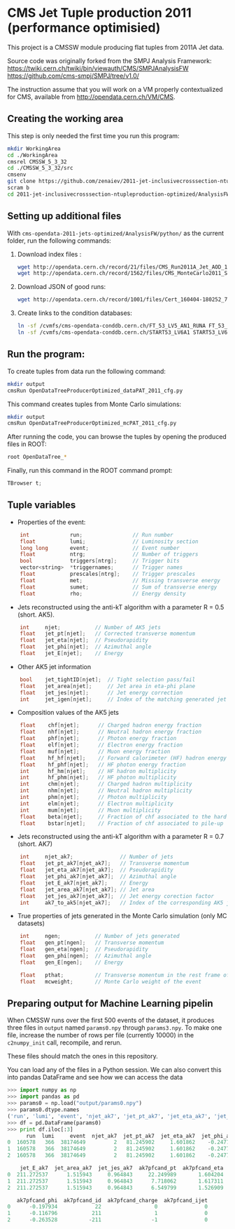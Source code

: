 # CMS Jet Tuple production 2011 (performance optimisied)

This project is a CMSSW module producing flat tuples from 2011A Jet data.

Source code was originally forked from the SMPJ Analysis Framework: 
https://twiki.cern.ch/twiki/bin/viewauth/CMS/SMPJAnalysisFW  
https://github.com/cms-smpj/SMPJ/tree/v1.0/

The instruction assume that you will work on a VM properly contextualized for CMS, available from http://opendata.cern.ch/VM/CMS.

## Creating the working area

This step is only needed the first time you run this program:
```bash
mkdir WorkingArea
cd ./WorkingArea
cmsrel CMSSW_5_3_32
cd ./CMSSW_5_3_32/src
cmsenv
git clone https://github.com/zenaiev/2011-jet-inclusivecrosssection-ntupleproduction-optimized.git
scram b
cd 2011-jet-inclusivecrosssection-ntupleproduction-optimized/AnalysisFW/python/

```

## Setting up additional files

With `cms-opendata-2011-jets-optimized/AnalysisFW/python/` as the current folder, run the following commands:

1. Download index files : 
    
    ```bash
    wget http://opendata.cern.ch/record/21/files/CMS_Run2011A_Jet_AOD_12Oct2013-v1_20000_file_index.txt
    wget http://opendata.cern.ch/record/1562/files/CMS_MonteCarlo2011_Summer11LegDR_QCD_Pt-80to120_TuneZ2_7TeV_pythia6_AODSIM_PU_S13_START53_LV6-v1_00000_file_index.txt 
    ```
    
2. Download JSON of good runs:

    ```bash
    wget http://opendata.cern.ch/record/1001/files/Cert_160404-180252_7TeV_ReRecoNov08_Collisions11_JSON.txt
    ```
    
3. Create links to the condition databases:

    ```bash
    ln -sf /cvmfs/cms-opendata-conddb.cern.ch/FT_53_LV5_AN1_RUNA FT_53_LV5_AN1     
    ln -sf /cvmfs/cms-opendata-conddb.cern.ch/START53_LV6A1 START53_LV6A1
    ```
    
## Run the program:
To create tuples from data run the following command:

```bash
mkdir output
cmsRun OpenDataTreeProducerOptimized_dataPAT_2011_cfg.py
```
    
This command creates tuples from Monte Carlo simulations:

```bash
mkdir output
cmsRun OpenDataTreeProducerOptimized_mcPAT_2011_cfg.py
```
 
After running the code, you can browse the tuples by opening the produced files in ROOT:

```bash
root OpenDataTree_*
```
 
Finally, run this command in the ROOT command prompt:

```cpp
TBrowser t;
```
 


## Tuple variables

* Properties of the event:

```cpp
    int             run;                // Run number
    float           lumi;               // Luminosity section
    long long       event;              // Event number
    float           ntrg;               // Number of triggers
    bool            triggers[ntrg];     // Trigger bits
    vector<string>  *triggernames;      // Trigger names
    float           prescales[ntrg];    // Trigger prescales
    float           met;                // Missing transverse energy
    float           sumet;              // Sum of transverse energy
    float           rho;                // Energy density
```


* Jets reconstructed using the anti-kT algorithm with a parameter R = 0.5 (short. AK5).

```cpp
    int     njet;           // Number of AK5 jets
    float   jet_pt[njet];   // Corrected transverse momentum
    float   jet_eta[njet];  // Pseudorapidity
    float   jet_phi[njet];  // Azimuthal angle
    float   jet_E[njet];    // Energy
```

* Other AK5 jet information

```cpp
    bool    jet_tightID[njet];  // Tight selection pass/fail
    float   jet_area[njet];     // Jet area in eta-phi plane
    float   jet_jes[njet];      // Jet energy correction
    int     jet_igen[njet];     // Index of the matching generated jet
```

* Composition values of the AK5 jets

```cpp
    float    chf[njet];      // Charged hadron energy fraction
    float    nhf[njet];      // Neutral hadron energy fraction
    float    phf[njet];      // Photon energy fraction
    float    elf[njet];      // Electron energy fraction
    float    muf[njet];      // Muon energy fraction
    float    hf_hf[njet];    // Forward calorimeter (HF) hadron energy fraction
    float    hf_phf[njet];   // HF photon energy fraction
    int      hf_hm[njet];    // HF hadron multiplicity
    int      hf_phm[njet];   // HF photon multiplicity
    int      chm[njet];      // Charged hadron multiplicity
    int      nhm[njet];      // Neutral hadron multiplicity
    int      phm[njet];      // Photon multiplicity
    int      elm[njet];      // Electron multiplicity
    int      mum[njet];      // Muon multiplicity
    float    beta[njet];     // Fraction of chf associated to the hard process
    float    bstar[njet];    // Fraction of chf associated to pile-up
```

* Jets reconstructed using the anti-kT algorithm with a parameter R = 0.7 (short. AK7)

```cpp
    int     njet_ak7;               // Number of jets
    float   jet_pt_ak7[njet_ak7];   // Transverse momentum
    float   jet_eta_ak7[njet_ak7];  // Pseudorapidity
    float   jet_phi_ak7[njet_ak7];  // Azimuthal angle
    float   jet_E_ak7[njet_ak7];    // Energy
    float   jet_area_ak7[njet_ak7]; // Jet area
    float   jet_jes_ak7[njet_ak7];  // Jet energy corection factor
    int     ak7_to_ak5[njet_ak7];   // Index of the corresponding AK5 jet 
```

* True properties of jets generated in the Monte Carlo simulation (only MC datasets)

```cpp
    int     ngen;           // Number of jets generated
    float   gen_pt[ngen];   // Transverse momentum
    float   gen_eta[ngen];  // Pseudorapidity
    float   gen_phi[ngen];  // Azimuthal angle
    float   gen_E[ngen];    // Energy

    float   pthat;          // Transverse momentum in the rest frame of the hard interaction
    float   mcweight;       // Monte Carlo weight of the event
```



## Preparing output for Machine Learning pipelin

When CMSSW runs over the first 500 events of the dataset, it produces three files in `output` named `params0.npy` through `params3.npy`. To make one file, increase the number of rows per file (currently 10000) in the `c2numpy_init` call, recompile, and rerun.

These files should match the ones in this repository.

You can load any of the files in a Python session. We can also convert this into pandas DataFrame and see how we can access the data

```python
>>> import numpy as np
>>> import pandas as pd
>>> params0 = np.load("output/params0.npy")
>>> params0.dtype.names
('run', 'lumi', 'event', 'njet_ak7', 'jet_pt_ak7', 'jet_eta_ak7', 'jet_phi_ak7', 'jet_E_ak7', 'jet_area_ak7', 'jet_jes_ak7', 'ak7pfcand_pt', 'ak7pfcand_eta', 'ak7pfcand_phi', 'ak7pfcand_id', 'ak7pfcand_charge', 'ak7pfcand_ijet')
>>> df = pd.DataFrame(params0)
>>> print df.iloc[:3]
      run  lumi     event  njet_ak7  jet_pt_ak7  jet_eta_ak7  jet_phi_ak7  \
0  160578   366  38174649         2   81.245902     1.601862    -0.247781   
1  160578   366  38174649         2   81.245902     1.601862    -0.247781   
2  160578   366  38174649         2   81.245902     1.601862    -0.247781   

    jet_E_ak7  jet_area_ak7  jet_jes_ak7  ak7pfcand_pt  ak7pfcand_eta  \
0  211.272537      1.515943     0.964843     22.249989       1.604204   
1  211.272537      1.515943     0.964843      7.718062       1.617311   
2  211.272537      1.515943     0.964843      6.549799       1.526909   

   ak7pfcand_phi  ak7pfcand_id  ak7pfcand_charge  ak7pfcand_ijet  
0      -0.197934            22                 0               0  
1      -0.116796           211                 1               0  
2      -0.263528          -211                -1               0  
```
